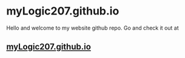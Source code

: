 # myLogic207.github.io

Hello and welcome to my website github repo.
Go and check it out at

## [myLogic207.github.io](myLogic207.github.io)
